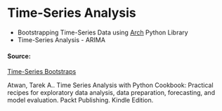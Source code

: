 # Time-Series Analysis

* Bootstrapping Time-Series Data using [Arch](https://arch.readthedocs.io/en/latest/index.html) Python Library
* Time-Series Analysis - ARIMA
#### Source: 
[Time-Series Bootstraps](https://arch.readthedocs.io/en/latest/bootstrap/timeseries-bootstraps.html)

Atwan, Tarek A.. Time Series Analysis with Python Cookbook: Practical recipes for exploratory data analysis, data preparation, forecasting, and model evaluation. Packt Publishing. Kindle Edition. 
